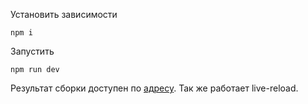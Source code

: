 Установить зависимости
    
    npm i
    
Запустить
        
    npm run dev
    
Результат сборки доступен по [адресу](http://localhost:8080/). Так же работает live-reload.